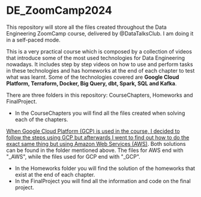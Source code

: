 # DE_ZoomCamp2024

This repository will store all the files created throughout the Data Engineering ZoomCamp course, delivered by @DataTalksClub. I am doing it in a self-paced mode.

This is a very practical course which is composed by a collection of videos that introduce some of the most used technologies for Data Engineering nowadays. It includes step by step videos on how to use and perform tasks in these technologies and has homeworks at the end of each chapter to test what was learnt. Some of the technologies covered are **Google Cloud Platform, Terraform, Docker, Big Query, dbt, Spark, SQL and Kafka**.

There are three folders in this repository: CourseChapters, Homeworks and FinalProject. 

* In the CourseChapters you will find all the files created when solving each of the chapters.
  
<ins>When Google Cloud Platform (GCP) is used in the course, I decided to follow the steps using GCP but afterwards I went to find out how to do the exact same thing but using Amazon Web Services (AWS)</ins>. Both solutions can be found in the folder mentioned above. The files for AWS end with "_AWS", while the files used for GCP end with "_GCP".
* In the Homeworks folder you will find the solution of the homeworks that exist at the end of each chapter.
* In the FinalProject you will find all the information and code on the final project.
